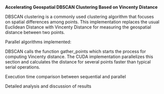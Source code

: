 **Accelerating Geospatial DBSCAN Clustering Based on Vincenty Distance**


DBSCAN clustering is a commonly used clustering algorithm that focuses on spatial differences among points. This implementation replaces the usual Euclidean Distance with Vincenty Distance for measuring the geospatial distance between two points.

Parallel algorithms implemented:

DBSCAN calls the function gather_points which starts the process for computing Vincenty distance. The CUDA implementation parallelizes this section and calculates the distance for several points faster than typical serial operations.

Execution time comparison between sequential and parallel

Detailed analysis and discussion of results
